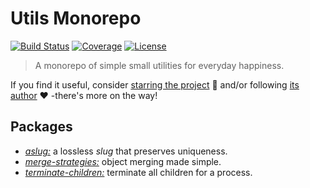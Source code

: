 # Utils Monorepo

[![Build Status](https://img.shields.io/travis/rafamel/utils/master.svg)](https://travis-ci.org/rafamel/utils)
[![Coverage](https://img.shields.io/coveralls/rafamel/utils/master.svg)](https://coveralls.io/github/rafamel/utils)
[![License](https://img.shields.io/github/license/rafamel/utils.svg)](https://github.com/rafamel/utils/blob/master/LICENSE)

> A monorepo of simple small utilities for everyday happiness.

If you find it useful, consider [starring the project](https://github.com/rafamel/utils) 💪 and/or following [its author](https://github.com/rafamel) ❤️ -there's more on the way!

## Packages

* [*aslug:*](https://github.com/rafamel/utils/tree/master/packages/aslug) a lossless *slug* that preserves uniqueness.
* [*merge-strategies:*](https://github.com/rafamel/utils/tree/master/packages/merge-strategies) object merging made simple.
* [*terminate-children:*](https://github.com/rafamel/utils/tree/master/packages/terminate-children) terminate all children for a process.
